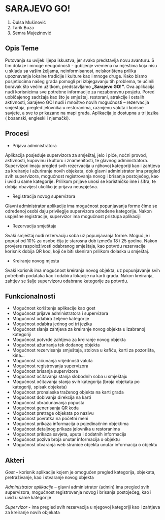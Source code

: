 
# SARAJEVO GO!

1. Đulsa Mušinović
2. Tarik Buza
3. Semra Mujezinović

## Opis Teme

Putovanja su uvijek lijepa iskustva, jer svako predstavlja novu avanturu. S tim dolaze i mnoge neugodnosti - gubljenje vremena na mjestima koja nisu u skladu sa vašim željama, neinformisanost, neiskorištena prilika upoznavanja lokalne tradicije i kulture kao i mnoge druge. Kako bismo posjetiocima našeg grada pomogli pri izbjegavanju tih problema, te učinili boravak što većim užitkom, predstavljamo **„Sarajevo GO!“**. Ova aplikacija nudi korisnicima sve potrebne informacije za nezaboravnu posjetu. Pored uobičajenog sadržaja kao što je smještaj, restorani, atrakcije i ostalih aktivnosti, Sarajevo GO! nudi i mnoštvo novih mogućnosti – rezervacija smještaja, pregled jelovnika u restoranima, razmjenu valuta i korisne savjete, a sve to prikazano na mapi grada. Aplikacija je dostupna u tri jezika ( bosanski, engleski i njemački).

## Procesi

*	Prijava administratora

Aplikacija posjeduje supervizora za smještaj, jelo i piće, noćni provod, aktivnosti, kupovinu i kulturu i znamenitosti, te glavnog administratora. Supervizori imaju pregled svih rezervacija u njihovoj kategoriji kao i zahtjeva za kreiranje i ažuriranje novih objekata, dok glavni administrator ima pregled svih supervizora, mogućnost registrovanja novog i brisanja postojećeg, kao i uvid u same kategorije. Prilikom prijave unosi se koristničko ime i šifra, te dobija obavijest ukoliko je prijava neuspješna.
*	Registracija novog supervizora

Glavni administrator aplikacije ima mogućnost popunjavanja forme čime se određenoj osobi daju privilegije supervizora određene kategorije. Nakon uspješne registracije, supervizor ima mogućnost pristupa aplikaciji
*	Rezervacija smještaja

Svaki smještaj nudi rezervaciju soba uz popunjavanja forme. Moguć je i popust od 10% za osobe čija je starosna dob između 18 i 25 godina. Nakon provjere raspoloživosti odabranog smještaja, kao potvrdu rezervacije korisnik dobija QR kod, koji će biti skeniran prilikom dolaska u smještaj.
*	Kreiranje novog mjesta

Svaki korisnik ima mogućnost kreiranja novog objekta, uz popunjavanje svih potrebnih podataka kao i odabira lokacije na karti grada. Nakon kreiranja, zahtjev se šalje supervizoru odabrane kategorije za potvrdu.

## Funkcionalnosti

*	Mogućnost korištenja aplikacije kao gost 
*	Mogućnost prijave administratora i supervizora
*	Mogućnost odabira željene kategorije
*	Mogućnost odabira jednog od tri jezika
*	Mogućnost slanja zahtjeva za kreiranje novog objekta u izabranoj kategoriji
*	Mogućnost potvrde zahtjeva za kreiranje novog objekta 
*	Mogućnost ažuriranja tek dodanog objekta
*	Mogućnost rezervisanja smještaja, stolova u kafiću, karti za pozorišta, kina...
*	Mogućnost računanja vrijednosti valuta 
*	Mogućnost registrovanja supervizora
*	Mogućnost brisanja supervizora
*	Mogućnost očitavanja stanja slobodnih soba u smještaju
*	Mogućnost očitavanja stanja svih kategorija (broja objekata po kategoriji, spisak objekata)
*	Mogućnost pronalaska traženog objekta na karti grada
*	Mogućnost dobivanja direkcija na karti
*	Mogućnost obračunavanja popusta
*	Mogućnost generisanja QR koda
*	Mogućnost pretrage objekata po nazivu
*	Mogućnost povratka na početni meni
*	Mogućnost prikaza informacija o pojedinačnim objektima
*	Mogućnost detaljnog prikaza jelovnika u restoranima
*	Mogućnost prikaza savjeta, uputa i dodatnih informacija
*	Mogućnost poziva broja unutar informacija o objektu
*	Mogućnost otvaranja web stranice objekta unutar informacija o objektu

## Akteri

*Gost* – korisnik aplikacije kojem je omogućen pregled kategorija, objekata, pretraživanje, kao i stvaranje novog objekta

*Administrator aplikacije* – glavni administrator (admin) ima pregled svih supervizora, mogućnost registrovanja novog i brisanja postojećeg, kao i uvid u same kategorije

*Supervizor* - ima pregled svih rezervacija u njegovoj kategoriji kao i zahtjeva za kreiranje novih objekata
